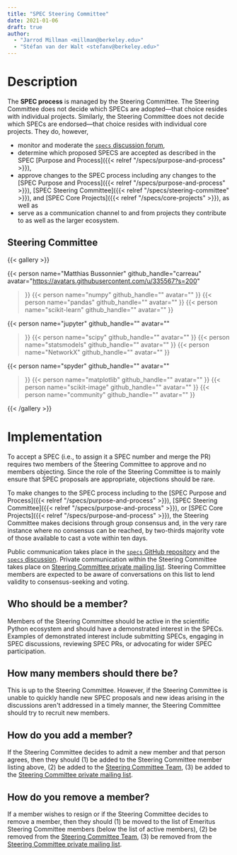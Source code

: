 ```yaml
---
title: "SPEC Steering Committee"
date: 2021-01-06
draft: true
author:
  - "Jarrod Millman <millman@berkeley.edu>"
  - "Stéfan van der Walt <stefanv@berkeley.edu>"
---
```


# Description

The **SPEC process** is managed by the Steering Committee.
The Steering Committee does not decide which SPECs are adopted—that
choice resides with individual projects.
Similarly, the Steering Committee does not decide which SPECs are endorsed—that
choice resides with individual core projects.
They do, however,

- monitor and moderate the
  [`specs` discussion forum](https://discuss.scientific-python.org/c/specs/6),
- determine which proposed SPECS are accepted as described in the SPEC
  [Purpose and Process]({{< relref "/specs/purpose-and-process" >}}),
- approve changes to the SPEC process including any changes to the
  [SPEC Purpose and Process]({{< relref "/specs/purpose-and-process" >}}),
  [SPEC Steering Committee]({{< relref "/specs/steering-committee" >}}), and
  [SPEC Core Projects]({{< relref "/specs/core-projects" >}}), as well as
- serve as a communication channel to and from projects they contribute to as
  well as the larger ecosystem.

## Steering Committee

<!-- prettier-ignore-start -->
{{< gallery >}}

{{< person
      name="Matthias Bussonnier"
      github_handle="carreau"
      avatar="https://avatars.githubusercontent.com/u/335567?s=200"
>}}
{{< person
      name="numpy"
      github_handle=""
      avatar=""
>}}
{{< person
      name="pandas"
      github_handle=""
      avatar=""
>}}
{{< person
      name="scikit-learn"
      github_handle=""
      avatar=""
>}}

{{< person
      name="jupyter"
      github_handle=""
      avatar=""
>}}
{{< person
      name="scipy"
      github_handle=""
      avatar=""
>}}
{{< person
      name="statsmodels"
      github_handle=""
      avatar=""
>}}
{{< person
      name="NetworkX"
      github_handle=""
      avatar=""
>}}

{{< person
      name="spyder"
      github_handle=""
      avatar=""
>}}
{{< person
      name="matplotlib"
      github_handle=""
      avatar=""
>}}
{{< person
      name="scikit-image"
      github_handle=""
      avatar=""
>}}
{{< person
      name="community"
      github_handle=""
      avatar=""
>}}

{{< /gallery >}}
<!-- prettier-ignore-end -->

# Implementation

To accept a SPEC (i.e., to assign it a SPEC number and merge the PR)
requires two members of the Steering Committee to approve and no members objecting.
Since the role of the Steering Committee is to mainly ensure that SPEC proposals are
appropriate, objections should be rare.

To make changes to the SPEC process including to the
[SPEC Purpose and Process]({{< relref "/specs/purpose-and-process" >}}),
[SPEC Steering Committee]({{< relref "/specs/purpose-and-process" >}}), or
[SPEC Core Projects]({{< relref "/specs/purpose-and-process" >}}),
the Steering Committee makes decisions through group consensus and, in the very rare instance
where no consensus can be reached, by two-thirds majority vote of those
available to cast a vote within ten days.

Public communication takes place in the
[`specs` GitHub repository](https://github.com/scientific-python/specs/)
and the [`specs` discussion](https://discuss.scientific-python.org/c/specs/6).
Private communication within the Steering Committee takes place on
[Steering Committee private mailing list](https://groups.io/g/spec-steering-committee/).
Steering Committee members are expected to be aware of conversations on this list to lend validity
to consensus-seeking and voting.

## Who should be a member?

Members of the Steering Committee should be active in the scientific Python ecosystem and
should have a demonstrated interest in the SPECs.
Examples of demonstrated interest include submitting SPECs, engaging in SPEC
discussions, reviewing SPEC PRs, or advocating for wider SPEC participation.

## How many members should there be?

This is up to the Steering Committee.
However, if the Steering Committee is unable to quickly handle new SPEC proposals and new ideas arising
in the discussions aren't addressed in a timely manner, the Steering Committee should try to
recruit new members.

## How do you add a member?

If the Steering Committee decides to admit a new member and that person agrees,
then they should
(1) be added to the Steering Committee member listing above,
(2) be added to the
[Steering Committee Team](https://github.com/orgs/scientific-python/teams/spec-steering-committee/members),
(3) be added to the [Steering Committee private mailing list](https://groups.io/g/spec-steering-committee/members).

## How do you remove a member?

If a member wishes to resign or if the Steering Committee decides to remove a member,
then they should
(1) be moved to the list of Emeritus Steering Committee members (below the list of active members),
(2) be removed from the
[Steering Committee Team](https://github.com/orgs/scientific-python/teams/spec-steering-committee/members),
(3) be removed from the [Steering Committee private mailing list](https://groups.io/g/spec-steering-committee/members).
